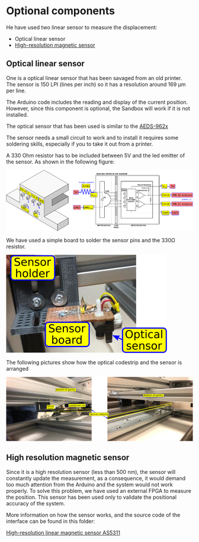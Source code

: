 # Optional components

He have used two linear sensor to measure the displacement:

- Optical linear sensor
- [High-resolution magnetic sensor](#high-resolution-magnetic-sensor)

## Optical linear sensor

One is a optical linear sensor that has been savaged from an old printer. The sensor is 150 LPI (lines per inch) so it has a resolution around 169 μm per line.

The Arduino code includes the reading and display of the current position. However, since this component is optional, the Sandbox will work if it is not installed.

The optical sensor that has been used is similar to the [AEDS-962x](./linear_optical_sensor/aeds-962x_150lpi.pdf)

The sensor needs a small circuit to work and to install it requires some soldering skills, especially if you to take it out from a printer.

A 330 Ohm resistor has to be included between 5V and the led emitter of the sensor. As shown in the following figure:

![Sensor connexion](./linear_optical_sensor/optical_sensor_sch_connex.png)

We have used a simple board to solder the sensor pins and the 330Ω resistor.

![Sensor board](./linear_optical_sensor/sensor_board.png)

The following pictures show how the optical codestrip and the sensor is arranged

![Optical sensor arrangement](./linear_optical_sensor/optical_sensor_pictures.png)




## High resolution magnetic sensor

Since it is a high resolution sensor (less than 500 nm), the sensor will constantly update the measurement, as a consequence, it would demand too much attention from the Arduino and the system would not work properly. 
To solve this problem, we have used an external FPGA to measure the position. This sensor has been used only to validate the positional accuracy of the system.

More information on how the sensor works, and the source code of the interface can be found in this folder:

[High-resolution linear magnetic sensor AS5311](./as5311_magn_sens/.)

